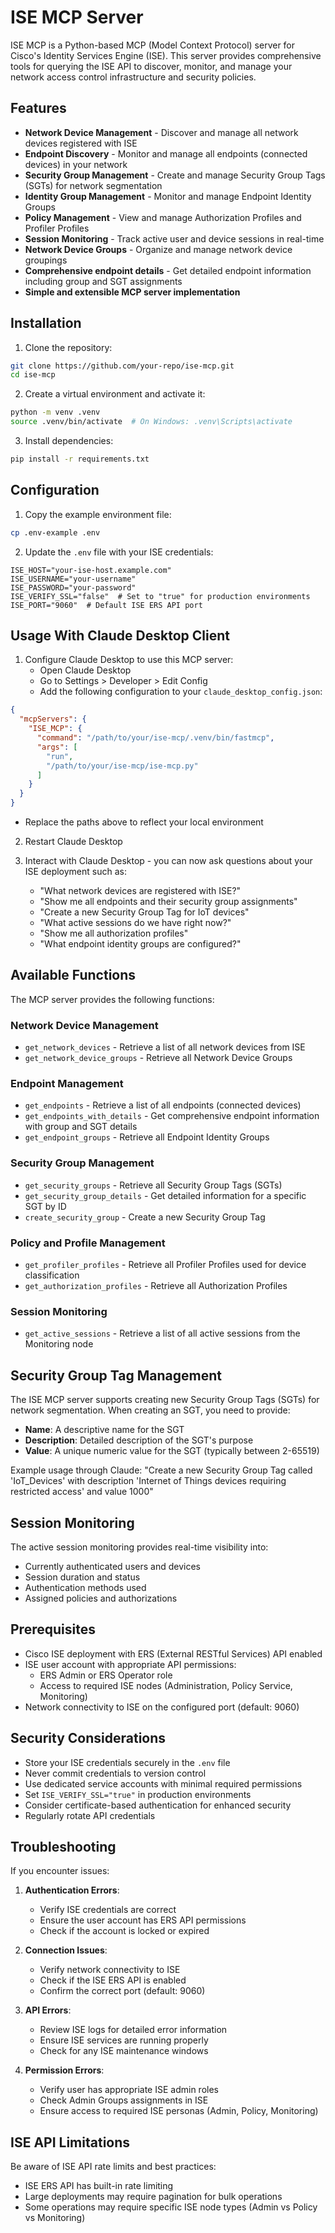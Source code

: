 # ISE MCP Server

ISE MCP is a Python-based MCP (Model Context Protocol) server for Cisco's Identity Services Engine (ISE). This server provides comprehensive tools for querying the ISE API to discover, monitor, and manage your network access control infrastructure and security policies.

## Features

* **Network Device Management** - Discover and manage all network devices registered with ISE
* **Endpoint Discovery** - Monitor and manage all endpoints (connected devices) in your network
* **Security Group Management** - Create and manage Security Group Tags (SGTs) for network segmentation
* **Identity Group Management** - Monitor and manage Endpoint Identity Groups
* **Policy Management** - View and manage Authorization Profiles and Profiler Profiles
* **Session Monitoring** - Track active user and device sessions in real-time
* **Network Device Groups** - Organize and manage network device groupings
* **Comprehensive endpoint details** - Get detailed endpoint information including group and SGT assignments
* **Simple and extensible MCP server implementation**

## Installation

1. Clone the repository:

```bash
git clone https://github.com/your-repo/ise-mcp.git
cd ise-mcp
```

2. Create a virtual environment and activate it:

```bash
python -m venv .venv
source .venv/bin/activate  # On Windows: .venv\Scripts\activate
```

3. Install dependencies:

```bash
pip install -r requirements.txt
```

## Configuration

1. Copy the example environment file:

```bash
cp .env-example .env
```

2. Update the `.env` file with your ISE credentials:

```env
ISE_HOST="your-ise-host.example.com"
ISE_USERNAME="your-username"
ISE_PASSWORD="your-password"
ISE_VERIFY_SSL="false"  # Set to "true" for production environments
ISE_PORT="9060"  # Default ISE ERS API port
```

## Usage With Claude Desktop Client

1. Configure Claude Desktop to use this MCP server:
   * Open Claude Desktop
   * Go to Settings > Developer > Edit Config
   * Add the following configuration to your `claude_desktop_config.json`:

```json
{
  "mcpServers": {
    "ISE_MCP": {
      "command": "/path/to/your/ise-mcp/.venv/bin/fastmcp",
      "args": [
        "run",
        "/path/to/your/ise-mcp/ise-mcp.py"
      ]
    }
  }
}
```

   * Replace the paths above to reflect your local environment

2. Restart Claude Desktop

3. Interact with Claude Desktop - you can now ask questions about your ISE deployment such as:
   * "What network devices are registered with ISE?"
   * "Show me all endpoints and their security group assignments"
   * "Create a new Security Group Tag for IoT devices"
   * "What active sessions do we have right now?"
   * "Show me all authorization profiles"
   * "What endpoint identity groups are configured?"

## Available Functions

The MCP server provides the following functions:

### Network Device Management
- `get_network_devices` - Retrieve a list of all network devices from ISE
- `get_network_device_groups` - Retrieve all Network Device Groups

### Endpoint Management
- `get_endpoints` - Retrieve a list of all endpoints (connected devices)
- `get_endpoints_with_details` - Get comprehensive endpoint information with group and SGT details
- `get_endpoint_groups` - Retrieve all Endpoint Identity Groups

### Security Group Management
- `get_security_groups` - Retrieve all Security Group Tags (SGTs)
- `get_security_group_details` - Get detailed information for a specific SGT by ID
- `create_security_group` - Create a new Security Group Tag

### Policy and Profile Management
- `get_profiler_profiles` - Retrieve all Profiler Profiles used for device classification
- `get_authorization_profiles` - Retrieve all Authorization Profiles

### Session Monitoring
- `get_active_sessions` - Retrieve a list of all active sessions from the Monitoring node

## Security Group Tag Management

The ISE MCP server supports creating new Security Group Tags (SGTs) for network segmentation. When creating an SGT, you need to provide:

- **Name**: A descriptive name for the SGT
- **Description**: Detailed description of the SGT's purpose
- **Value**: A unique numeric value for the SGT (typically between 2-65519)

Example usage through Claude:
"Create a new Security Group Tag called 'IoT_Devices' with description 'Internet of Things devices requiring restricted access' and value 1000"

## Session Monitoring

The active session monitoring provides real-time visibility into:
- Currently authenticated users and devices
- Session duration and status
- Authentication methods used
- Assigned policies and authorizations

## Prerequisites

* Cisco ISE deployment with ERS (External RESTful Services) API enabled
* ISE user account with appropriate API permissions:
  - ERS Admin or ERS Operator role
  - Access to required ISE nodes (Administration, Policy Service, Monitoring)
* Network connectivity to ISE on the configured port (default: 9060)

## Security Considerations

* Store your ISE credentials securely in the `.env` file
* Never commit credentials to version control
* Use dedicated service accounts with minimal required permissions
* Set `ISE_VERIFY_SSL="true"` in production environments
* Consider certificate-based authentication for enhanced security
* Regularly rotate API credentials

## Troubleshooting

If you encounter issues:

1. **Authentication Errors**:
   - Verify ISE credentials are correct
   - Ensure the user account has ERS API permissions
   - Check if the account is locked or expired

2. **Connection Issues**:
   - Verify network connectivity to ISE
   - Check if the ISE ERS API is enabled
   - Confirm the correct port (default: 9060)

3. **API Errors**:
   - Review ISE logs for detailed error information
   - Ensure ISE services are running properly
   - Check for any ISE maintenance windows

4. **Permission Errors**:
   - Verify user has appropriate ISE admin roles
   - Check Admin Groups assignments in ISE
   - Ensure access to required ISE personas (Admin, Policy, Monitoring)

## ISE API Limitations

Be aware of ISE API rate limits and best practices:
- ISE ERS API has built-in rate limiting
- Large deployments may require pagination for bulk operations
- Some operations may require specific ISE node types (Admin vs Policy vs Monitoring)
